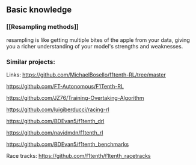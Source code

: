 ## Basic knowledge

### [[Resampling methods]] 
resampling is like getting multiple bites of the apple from your data, giving you a richer understanding of your model's strengths and weaknesses.



### Similar projects:
Links:
https://github.com/MichaelBosello/f1tenth-RL/tree/master

https://github.com/FT-Autonomous/F1Tenth-RL

https://github.com/JZ76/Training-Overtaking-Algorithm

https://github.com/luigiberducci/racing-rl

https://github.com/BDEvan5/f1tenth_drl

https://github.com/navidmdn/f1tenth_rl

https://github.com/BDEvan5/f1tenth_benchmarks


Race tracks: 
https://github.com/f1tenth/f1tenth_racetracks
